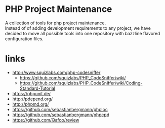 # PHP Project Maintenance

A collection of tools for php project maintenance.  
Instead of of adding development requirements to any project, we have decided to move all possible tools into one repository with bazzline flavored configuration files.

# links

* http://www.squizlabs.com/php-codesniffer
    * https://github.com/squizlabs/PHP_CodeSniffer/wiki/
    * https://github.com/squizlabs/PHP_CodeSniffer/wiki/Coding-Standard-Tutorial
* https://phpunit.de/
* http://pdepend.org/
* http://phpmd.org/
* https://github.com/sebastianbergmann/phploc
* https://github.com/sebastianbergmann/phpcpd
* https://github.com/Qafoo/review
